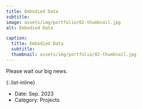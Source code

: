 ```yaml
---
title: Embodied Data
subtitle: 
image: assets/img/portfolio/02-thumbnail.jpg
alt: Embodied Data

caption:
  title: Embodied Data
  subtitle: 
  thumbnail: assets/img/portfolio/02-thumbnail.jpg
---
```


Please wait our big news.

{:.list-inline}
- Date: Sep. 2023
- Category: Projects

